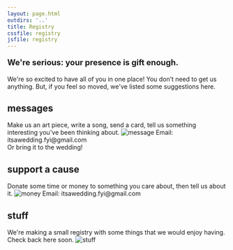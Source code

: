 ```yaml
---
layout: page.html
outdirs: '..'
title: Registry
cssfile: registry
jsfile: registry
---
```

<div class='fadeygreen'>
<p style='font-weight:bold;font-size:1.3em'>We're serious: your presence is gift enough.</p>
<p>We're so excited to have all of you in one place! You don’t need to get us anything. But, if you feel so moved, we've listed some suggestions here.</p>
</div>

<div class='info fadeygreen'>
<h2>messages</h2>
Make us an art piece, write a song, send a card, tell us something interesting you've been thinking about.
<img src='./images/message.jpeg' alt="message" class="image">
Email: itsawedding.fyi@gmail.com<br>Or bring it to the wedding!
</div>

<div class='info fadeygreen'>
<h2>support a cause</h2>
Donate some time or money to something you care about, then tell us about it.
<img src='./images/money2.jpeg' alt="money" class="image">
Email: itsawedding.fyi@gmail.com
</div>

<div class='info fadeygreen'>
<h2>stuff</h2>
We're making a small registry with some things that we would enjoy having. Check back here soon.
<img src='./images/stuff7.jpeg' alt="stuff" class="image">

<!--
sheets
knife
cast iron
bread basket?
bath towels
hand towels
dish towels
pepper grinder
electric kettle
cutting boards
-->
</div>

